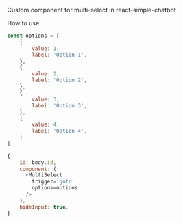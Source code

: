 Custom component for multi-select in react-simple-chatbot

How to use:


```javascript
const options = [
	{
		value: 1,
		label: 'Option 1',
	},
	{
		value: 2,
		label: 'Option 2',
	},
	{
		value: 3,
		label: 'Option 3',
	},
	{
		value: 4,
		label: 'Option 4',
	}
]

{
    id: body.id,
    component: (
      <MultiSelect
        trigger='goto'
        options=options
      />
    ),
    hideInput: true,
}
